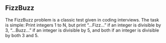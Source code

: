 ## FizzBuzz

The FizzBuzz problem is a classic test given in coding interviews.
The task is simple: Print integers 1 to N, but print “...Fizz...” if an
integer is divisible by 3, “...Buzz...” if an integer is divisible by 5,
and both if an integer is divisible by both 3 and 5.